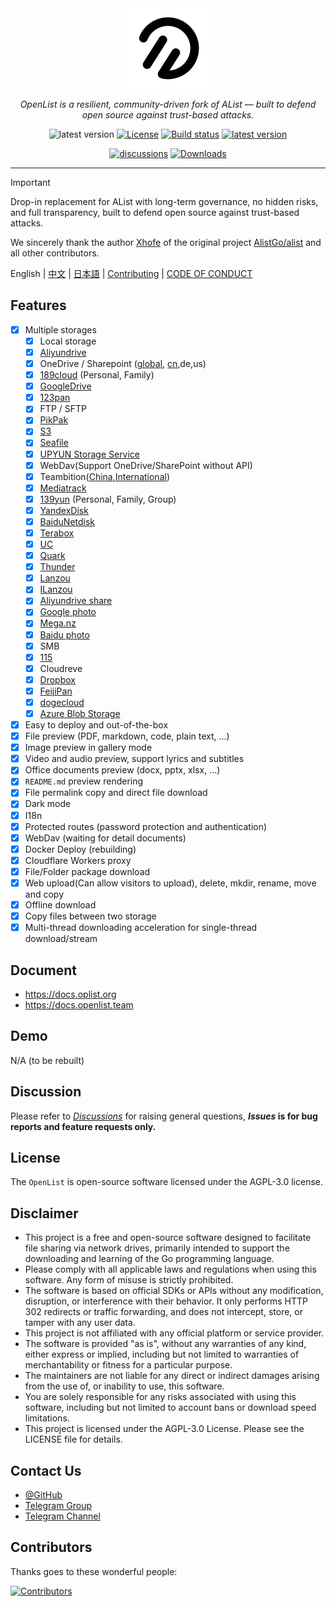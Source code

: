 <div align="center">
  <img style="width: 128px; height: 128px;" src="https://raw.githubusercontent.com/OpenListTeam/Logo/main/logo.svg" alt="logo" />
  
  <p><em>OpenList is a resilient, community-driven fork of AList — built to defend open source against trust-based attacks.</em></p>

  <img src="https://goreportcard.com/badge/github.com/OpenListTeam/OpenList/v3" alt="latest version" />
  <a href="https://github.com/OpenListTeam/OpenList/blob/main/LICENSE"><img src="https://img.shields.io/github/license/OpenListTeam/OpenList" alt="License" /></a>
  <a href="https://github.com/OpenListTeam/OpenList/actions?query=workflow%3ABuild"><img src="https://img.shields.io/github/actions/workflow/status/OpenListTeam/OpenList/build.yml?branch=main" alt="Build status" /></a>
  <a href="https://github.com/OpenListTeam/OpenList/releases"><img src="https://img.shields.io/github/release/OpenListTeam/OpenList" alt="latest version" /></a>

  <a href="https://github.com/OpenListTeam/OpenList/discussions"><img src="https://img.shields.io/github/discussions/OpenListTeam/OpenList?color=%23ED8936" alt="discussions" /></a>
  <a href="https://github.com/OpenListTeam/OpenList/releases"><img src="https://img.shields.io/github/downloads/OpenListTeam/OpenList/total?color=%239F7AEA&logo=github" alt="Downloads" /></a>
</div>

---

> [!IMPORTANT]
>
> Drop-in replacement for AList with long-term governance, no hidden risks, and full transparency, built to defend open source against trust-based attacks.
>
> We sincerely thank the author [Xhofe](https://github.com/Xhofe) of the original project [AlistGo/alist](https://github.com/AlistGo/alist) and all other contributors.

English | [中文](./README_cn.md) | [日本語](./README_ja.md) | [Contributing](./CONTRIBUTING.md) | [CODE OF CONDUCT](./CODE_OF_CONDUCT.md)

## Features

- [x] Multiple storages
  - [x] Local storage
  - [x] [Aliyundrive](https://www.alipan.com/)
  - [x] OneDrive / Sharepoint ([global](https://www.office.com/), [cn](https://portal.partner.microsoftonline.cn),de,us)
  - [x] [189cloud](https://cloud.189.cn) (Personal, Family)
  - [x] [GoogleDrive](https://drive.google.com/)
  - [x] [123pan](https://www.123pan.com/)
  - [x] FTP / SFTP
  - [x] [PikPak](https://www.mypikpak.com/)
  - [x] [S3](https://aws.amazon.com/s3/)
  - [x] [Seafile](https://seafile.com/)
  - [x] [UPYUN Storage Service](https://www.upyun.com/products/file-storage)
  - [x] WebDav(Support OneDrive/SharePoint without API)
  - [x] Teambition([China](https://www.teambition.com/ ),[International](https://us.teambition.com/ ))
  - [x] [Mediatrack](https://www.mediatrack.cn/)
  - [x] [139yun](https://yun.139.com/) (Personal, Family, Group)
  - [x] [YandexDisk](https://disk.yandex.com/)
  - [x] [BaiduNetdisk](http://pan.baidu.com/)
  - [x] [Terabox](https://www.terabox.com/main)
  - [x] [UC](https://drive.uc.cn)
  - [x] [Quark](https://pan.quark.cn)
  - [x] [Thunder](https://pan.xunlei.com)
  - [x] [Lanzou](https://www.lanzou.com/)
  - [x] [ILanzou](https://www.ilanzou.com/)
  - [x] [Aliyundrive share](https://www.alipan.com/)
  - [x] [Google photo](https://photos.google.com/)
  - [x] [Mega.nz](https://mega.nz)
  - [x] [Baidu photo](https://photo.baidu.com/)
  - [x] SMB
  - [x] [115](https://115.com/)
  - [X] Cloudreve
  - [x] [Dropbox](https://www.dropbox.com/)
  - [x] [FeijiPan](https://www.feijipan.com/)
  - [x] [dogecloud](https://www.dogecloud.com/product/oss)
  - [x] [Azure Blob Storage](https://azure.microsoft.com/products/storage/blobs)
- [x] Easy to deploy and out-of-the-box
- [x] File preview (PDF, markdown, code, plain text, ...)
- [x] Image preview in gallery mode
- [x] Video and audio preview, support lyrics and subtitles
- [x] Office documents preview (docx, pptx, xlsx, ...)
- [x] `README.md` preview rendering
- [x] File permalink copy and direct file download
- [x] Dark mode
- [x] I18n
- [x] Protected routes (password protection and authentication)
- [x] WebDav (waiting for detail documents)
- [x] Docker Deploy (rebuilding)
- [x] Cloudflare Workers proxy
- [x] File/Folder package download
- [x] Web upload(Can allow visitors to upload), delete, mkdir, rename, move and copy
- [x] Offline download
- [x] Copy files between two storage
- [x] Multi-thread downloading acceleration for single-thread download/stream

## Document

- <https://docs.oplist.org>
- <https://docs.openlist.team>

## Demo

N/A (to be rebuilt)

## Discussion

Please refer to [*Discussions*](https://github.com/OpenListTeam/OpenList/discussions) for raising general questions, ***Issues* is for bug reports and feature requests only.**

## License

The `OpenList` is open-source software licensed under the AGPL-3.0 license.

## Disclaimer

- This project is a free and open-source software designed to facilitate file sharing via network drives, primarily intended to support the downloading and learning of the Go programming language.
- Please comply with all applicable laws and regulations when using this software. Any form of misuse is strictly prohibited.
- The software is based on official SDKs or APIs without any modification, disruption, or interference with their behavior.
It only performs HTTP 302 redirects or traffic forwarding, and does not intercept, store, or tamper with any user data.
- This project is not affiliated with any official platform or service provider.
- The software is provided "as is", without any warranties of any kind, either express or implied, including but not limited to warranties of merchantability or fitness for a particular purpose.
- The maintainers are not liable for any direct or indirect damages arising from the use of, or inability to use, this software.
- You are solely responsible for any risks associated with using this software, including but not limited to account bans or download speed limitations.
- This project is licensed under the AGPL-3.0 License. Please see the LICENSE file for details.

## Contact Us

- [@GitHub](https://github.com/OpenListTeam)
- [Telegram Group](https://t.me/OpenListTeam)
- [Telegram Channel](https://t.me/OpenListOfficial)

## Contributors

Thanks goes to these wonderful people:

[![Contributors](https://contrib.rocks/image?repo=OpenListTeam/OpenList)](https://github.com/OpenListTeam/OpenList/graphs/contributors)
